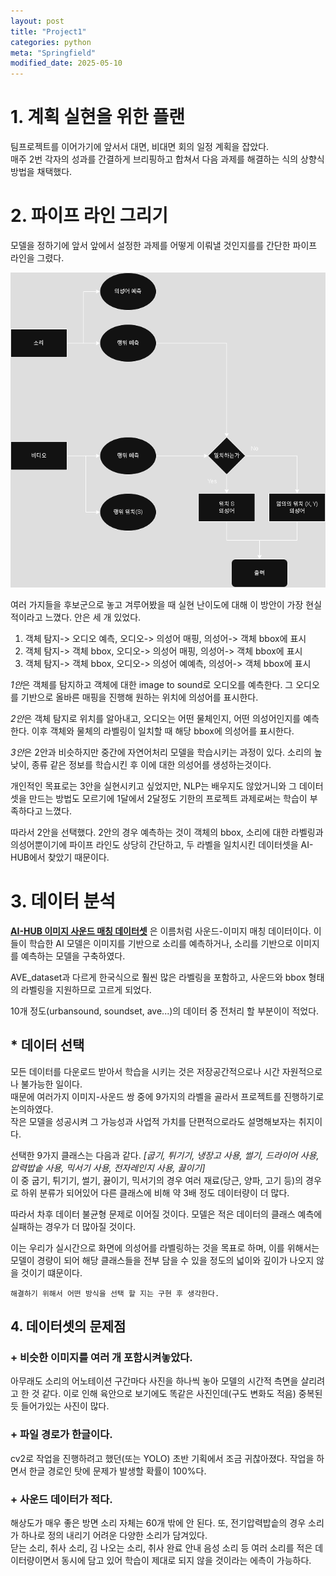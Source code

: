 ```yaml
---
layout: post
title: "Project1"
categories: python
meta: "Springfield"
modified_date: 2025-05-10
---
```


# 1. 계획 실현을 위한 플랜   
   
팀프로젝트를 이어가기에 앞서서 대면, 비대면 회의 일정 계획을 잡았다.   
매주 2번 각자의 성과를 간결하게 브리핑하고 합쳐서 다음 과제를 해결하는 식의 상향식 방법을 채택했다.   

# 2. 파이프 라인 그리기

모델을 정하기에 앞서 앞에서 설정한 과제를 어떻게 이뤄낼 것인지를를 간단한 파이프 라인을 그렸다.   

<img src="./images/model_1.png" width="512px">

여러 가지들을 후보군으로 놓고 겨루어봤을 때 실현 난이도에 대해 이 방안이 가장 현실적이라고 느꼈다. 안은 세 개 있었다.

1. 객체 탐지-> 오디오 예측, 오디오-> 의성어 매핑, 의성어-> 객체 bbox에 표시
2. 객체 탐지-> 객체 bbox, 오디오-> 의성어 매핑, 의성어-> 객체 bbox에 표시
3. 객체 탐지-> 객체 bbox, 오디오-> 의성어 예예측, 의성어-> 객체 bbox에 표시

*1안*은 객체를 탐지하고 객체에 대한 image to sound로 오디오를 예측한다. 그 오디오를 기반으로 올바른 매핑을 진행해 원하는 위치에 의성어를 표시한다.

*2안*은 객체 탐지로 위치를 알아내고, 오디오는 어떤 물체인지, 어떤 의성어인지를 예측한다. 이후 객체와 물체의 라벨링이 일치할 때 해당 bbox에 의성어를 표시한다.

*3안*은 2안과 비슷하지만 중간에 자연어처리 모델을 학습시키는 과정이 있다. 소리의 높낮이, 종류 같은 정보를 학습시킨 후 이에 대한 의성어를 생성하는것이다.

개인적인 목표로는 3안을 실현시키고 싶었지만, NLP는 배우지도 않았거니와 그 데이터셋을 만드는 방법도 모르기에 1달에서 2달정도 기한의 프로젝트 과제로써는 학습이 부족하다고 느꼈다.

따라서 2안을 선택했다. 2안의 경우 예측하는 것이 객체의 bbox, 소리에 대한 라벨링과 의성어뿐이기에 파이프 라인도 상당히 간단하고, 두 라벨을 일치시킨 데이터셋을 AI-HUB에서 찾았기 때문이다.

# 3. 데이터 분석

**[AI-HUB 이미지 사운드 매칭 데이터셋][imgsdmatlink]** 은 이름처럼 사운드-이미지 매칭 데이터이다. 이들이 학습한 AI 모델은 이미지를 기반으로 소리를 예측하거나, 소리를 기반으로 이미지를 예측하는 모델을 구축하였다.

AVE_dataset과 다르게 한국식으로 훨씬 많은 라벨링을 포함하고, 사운드와 bbox 형태의 라벨링을 지원하므로 고르게 되었다.   

10개 정도(urbansound, soundset, ave...)의 데이터 중 전처리 할 부분이이 적었다.

## * 데이터 선택   

모든 데이터를 다운로드 받아서 학습을 시키는 것은 저장공간적으로나 시간 자원적으로나 불가능한 일이다.   
때문에 여러가지 이미지-사운드 쌍 중에 9가지의 라벨을 골라서 프로젝트를 진행하기로 논의하였다.   
작은 모델을 성공시켜 그 가능성과 사업적 가치를 단편적으로라도 설명해보자는 취지이다.   

선택한 9가지 클래스는 다음과 같다.
*[굽기, 튀기기, 냉장고 사용, 썰기, 드라이어 사용, 압력밥솥 사용, 믹서기 사용, 전자레인지 사용, 끓이기]*   
이 중 굽기, 튀기기, 썰기, 끓이기, 믹서기의 경우 여러 재료(당근, 양파, 고기 등)의 경우로 하위 분류가 되어있어 다른 클래스에 비해 약 3배 정도 데이터량이 더 많다.   

따라서 차후 데이터 불균형 문제로 이어질 것이다. 모델은 적은 데이터의 클래스 예측에 실패하는 경우가 더 많아질 것이다.   

이는 우리가 실시간으로 화면에 의성어를 라벨링하는 것을 목표로 하며, 이를 위해서는 모델이 경량이 되어 해당 클래스들을 전부 담을 수 있을 정도의 넓이와 깊이가 나오지 않을 것이기 떄문이다.   

    해결하기 위해서 어떤 방식을 선택 할 지는 구현 후 생각한다.

## 4. 데이터셋의 문제점

### + 비슷한 이미지를 여러 개 포함시켜놓았다.   
아무래도 소리의 어노테이션 구간마다 사진을 하나씩 놓아 모델의 시간적 측면을 살리려고 한 것 같다. 이로 인해 육안으로 보기에도 똑같은 사진인데(구도 변화도 적음) 중복된듯 들어가있는 사진이 많다.

### + 파일 경로가 한글이다.
cv2로 작업을 진행하려고 했던(또는 YOLO) 초반 기획에서 조금 귀찮아졌다. 작업을 하면서 한글 경로인 탓에 문제가 발생할 확률이 100%다.

### + 사운드 데이터가 적다.
해상도가 매우 좋은 방면 소리 자체는 60개 밖에 안 된다. 또, 전기압력밥솥의 경우 소리가 하나로 정의 내리기 어려운 다양한 소리가 담겨있다.   
닫는 소리, 취사 소리, 김 나오는 소리, 취사 완료 안내 음성 소리 등 여러 소리를 적은 데이터량이면서 동시에 담고 있어 학습이 제대로 되지 않을 것이라는 에측이 가능하다.   






[imgsdmatlink]: https://www.aihub.or.kr/aihubdata/data/view.do?currMenu=115&topMenu=100&aihubDataSe=data&dataSetSn=71602